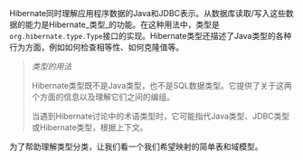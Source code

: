 Hibernate同时理解应用程序数据的Java和JDBC表示。从数据库读取/写入这些数据的能力是Hibernate_类型_的功能。在这种用法中，类型是`org.hibernate.type.Type`接口的实现。Hibernate类型还描述了Java类型的各种行为方面，例如如何检查相等性、如何克隆值等。

> _类型的用法_
>
> Hibernate类型既不是Java类型，也不是SQL数据类型。它提供了关于这两个方面的信息以及理解它们之间的编组。
>
> 当遇到Hibernate讨论中的术语类型时，它可能指代Java类型、JDBC类型或Hibernate类型，根据上下文。

为了帮助理解类型分类，让我们看一个我们希望映射的简单表和域模型。


